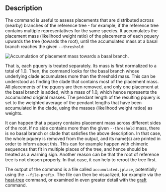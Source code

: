 ## Description

The command is useful to assess placements that are distributed across (nearby) branches of the reference tree - for example, if the reference tree contains multiple representatives for the same species. It accumulates the placement mass (likelihood weight ratio) of the placements of each pquery upwards the tree (towards the root), until the accumulated mass at a basal branch reaches the given `--threshold`:

![Accumulation of placement mass towards a basal branch.](https://github.com/lczech/gappa/blob/master/doc/png/accumulate.png?raw=true)

That is, each pquery is treated separately. Its mass is first normalized to a total of 1.0. Then, the command looks for the basal branch whose underlying clade accumulates more than the threshold mass. This can be understood as finding the clade that contains most of the placement mass. All placements of the pquery are then removed, and only one placement at the basal branch is added, with a mass of 1.0, which hence represents the accumulated original masses. The pendant length of the resulting pquery is set to the weighted average of the pendant lengths that have been accumulated in the clade, using the masses (likelihood weight ratios) as weights.

It can happen that a pquery contains placement mass across different sides of the root. If no side contains more than the given `--threshold` mass, there is no basal branch or clade that satisfies the above description. In that case, the whole pquery is removed from the output, and its name(s) are printed in order to inform about this. This can for example happen with chimeric sequences that fit in multiple places of the tree, and hence should be treated as a warning sign. Another reason can be that the root of reference tree is not chosen properly. In that case, it can help to reroot the tree first.

The output of the command is a file called `accumulated.jplace`, potentially using the `--file-prefix`.
The file can then be visualized, for example via the [heat-tree](../wiki/Subcommand:-heat-tree) command,
or examined in even greater detail with the [graft](../wiki/Subcommand:-graft) command.
